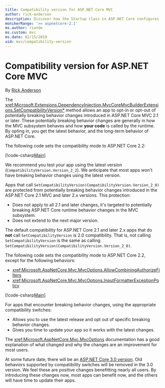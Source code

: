 ```yaml
---
title: Compatibility version for ASP.NET Core MVC
author: rick-anderson
description: Discover how the Startup class in ASP.NET Core configures services and the app's request pipeline.
monikerRange: '>= aspnetcore-2.1'
ms.author: riande
ms.custom: mvc
ms.date: 02/15/2019
uid: mvc/compatibility-version
---
```

# Compatibility version for ASP.NET Core MVC

By [Rick Anderson](https://twitter.com/RickAndMSFT)

The <xref:Microsoft.Extensions.DependencyInjection.MvcCoreMvcBuilderExtensions.SetCompatibilityVersion*> method allows an app to opt-in or opt-out of potentially breaking behavior changes introduced in ASP.NET Core MVC 2.1 or later. These potentially breaking behavior changes are generally in how the MVC subsystem behaves and how **your code** is called by the runtime. By opting in, you get the latest behavior, and the long-term behavior of ASP.NET Core.

The following code sets the compatibility mode to ASP.NET Core 2.2:

[!code-csharp[Main](compatibility-version/samples/2.x/CompatibilityVersionSample/Startup.cs?name=snippet1)]

We recommend you test your app using the latest version (`CompatibilityVersion.Version_2_2`). We anticipate that most apps won't have breaking behavior changes using the latest version.

Apps that call `SetCompatibilityVersion(CompatibilityVersion.Version_2_0)` are protected from potentially breaking behavior changes introduced in the ASP.NET Core 2.1 MVC and later 2.x versions. This protection:

* Does not apply to all 2.1 and later changes, it's targeted to potentially breaking ASP.NET Core runtime behavior changes in the MVC subsystem.
* Does not extend to the next major version.

The default compatibility for ASP.NET Core 2.1 and later 2.x apps that do **not** call `SetCompatibilityVersion` is 2.0 compatibility. That is, not calling `SetCompatibilityVersion` is the same as calling `SetCompatibilityVersion(CompatibilityVersion.Version_2_0)`.

The following code sets the compatibility mode to ASP.NET Core 2.2, except for the following behaviors:

* <xref:Microsoft.AspNetCore.Mvc.MvcOptions.AllowCombiningAuthorizeFilters>
* <xref:Microsoft.AspNetCore.Mvc.MvcOptions.InputFormatterExceptionPolicy>

[!code-csharp[Main](compatibility-version/samples/2.x/CompatibilityVersionSample/Startup2.cs?name=snippet1)]

For apps that encounter breaking behavior changes, using the appropriate compatibility switches:

* Allows you to use the latest release and opt out of specific breaking behavior changes.
* Gives you time to update your app so it works with the latest changes.

The <xref:Microsoft.AspNetCore.Mvc.MvcOptions> documentation has a good explanation of what changed and why the changes are an improvement for most users.

At some future date, there will be an [ASP.NET Core 3.0 version](https://github.com/aspnet/Home/wiki/Roadmap). Old behaviors supported by compatibility switches will be removed in the 3.0 version. We feel these are positive changes benefitting nearly all users. By introducing these changes now, most apps can benefit now, and the others will have time to update their apps.
